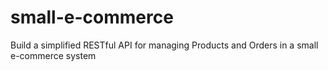 # small-e-commerce
Build a simplified RESTful API for managing Products and  Orders  in a small e-commerce system
